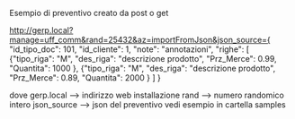Esempio di preventivo creato da post o get

http://gerp.local?manage=uff_comm&rand=25432&az=importFromJson&json_source={   "id_tipo_doc": 101,   "id_cliente": 1,   "note": "annotazioni",    "righe": [      {"tipo_riga": "M",         "des_riga": "descrizione prodotto",         "Prz_Merce": 0.99,         "Quantita": 1000 },      {"tipo_riga": "M",       "des_riga": "descrizione prodotto",       "Prz_Merce": 0.89,       "Quantita": 2000 }      ]  }

dove
gerp.local --> indirizzo web installazione
rand --> numero randomico intero
json_source --> json del preventivo vedi esempio in cartella samples

